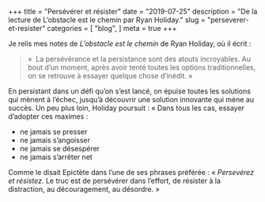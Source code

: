 +++
title = "Persévérer et résister"
date = "2019-07-25"
description = "De la lecture de L’obstacle est le chemin par Ryan Holiday."
slug = "perseverer-et-resister"
categories = [
    "blog",
]
meta = true
+++

Je relis mes notes de _L’obstacle est le chemin_ de Ryan Holiday, où il écrit :  

>  «  La persévérance et la persistance sont des atouts incroyables. Au bout d’un moment, après avoir tenté toutes les options traditionnelles, on se retrouve à essayer quelque chose d’inédit. »


En persistant dans un défi qu’on s’est lancé, on épuise toutes les solutions qui mènent à l’échec, jusqu’à découvrir une solution innovante qui mène au succès.
Un peu plus loin, Holiday poursuit :
« Dans tous les cas, essayer d’adopter ces maximes : 
* ne jamais se presser
* ne jamais s’angoisser
* ne jamais se désespérer
* ne jamais s’arrêter net

Comme le disait Epictète dans l’une de ses phrases préférée : « _Persevérez et résistez._ Le truc est de persévérer dans l’effort, de résister à la distraction, au découragement, au désordre. »
